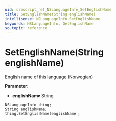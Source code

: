 ```yaml
---
uid: crmscript_ref_NSLanguageInfo_SetEnglishName
title: SetEnglishName(String englishName)
intellisense: NSLanguageInfo.SetEnglishName
keywords: NSLanguageInfo, GetEnglishName
so.topic: reference
---
```


# SetEnglishName(String englishName)

English name of this language (Norwegian)

**Parameter:** 
* **englishName** String

```crmscript
NSLanguageInfo thing;
String englishName;
thing.SetEnglishName(englishName);
```

